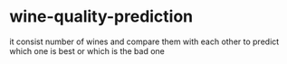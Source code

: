 # wine-quality-prediction
it consist number of wines and compare them with each other to predict which one is best or which is the bad one
